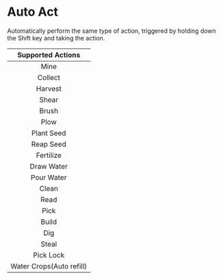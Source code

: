 # Auto Act
Automatically perform the same type of action, triggered by holding down the Shift key and taking the action.

| Supported Actions |
|:------------------:|
|Mine               |
|Collect            |
|Harvest           |
|Shear             |
|Brush             |
|Plow               |
|Plant Seed        |
|Reap Seed         |
|Fertilize         |
|Draw Water         |
|Pour Water         |
|Clean             |
|Read              |
|Pick              |
|Build              |
|Dig               |
|Steal               |
|Pick Lock          |
|Water Crops(Auto refill)|